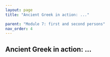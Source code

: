 ```yaml
---
layout: page
title: "Ancient Greek in action: ..."

parent: "Module 7: first and second persons"
nav_order: 4
---
```


## Ancient Greek in action: ...

